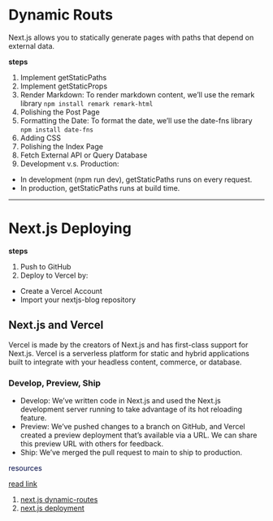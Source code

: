 # Dynamic Routs
Next.js allows you to statically generate pages with paths that depend on external data.

**steps**

1. Implement getStaticPaths
2. Implement getStaticProps
3. Render Markdown: To render markdown content, we’ll use the remark library `npm install remark remark-html`
4. Polishing the Post Page
5. Formatting the Date: To format the date, we’ll use the date-fns library `npm install date-fns`
6. Adding CSS
7. Polishing the Index Page
8. Fetch External API or Query Database
9. Development v.s. Production:
  - In development (npm run dev), getStaticPaths runs on every request.
  - In production, getStaticPaths runs at build time.


------------------


# Next.js Deploying

**steps**

1. Push to GitHub
2. Deploy to Vercel by:
  - Create a Vercel Account
  - Import your nextjs-blog repository

## Next.js and Vercel
Vercel is made by the creators of Next.js and has first-class support for Next.js.
Vercel is a serverless platform for static and hybrid applications built to integrate with your headless content, commerce, or database.

### Develop, Preview, Ship
- Develop: We’ve written code in Next.js and used the Next.js development server running to take advantage of its hot reloading feature.
- Preview: We’ve pushed changes to a branch on GitHub, and Vercel created a preview deployment that’s available via a URL. We can share this preview URL with others for feedback.
- Ship: We’ve merged the pull request to main to ship to production.


<p style='color:#000B49'>resources</p>
<a href='https://canvas.instructure.com/courses/3671304/assignments/25742387/submissions/30664666'> read link </a>

1. <a href='https://nextjs.org/learn/basics/dynamic-routes'>next.js dynamic-routes</a>
2. <a href='https://nextjs.org/learn/basics/deploying-nextjs-app'>next.js deployment</a>
